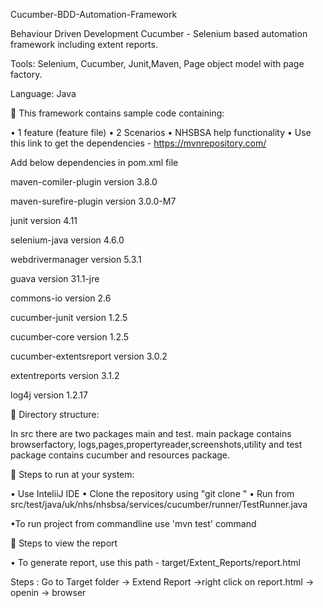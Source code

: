 Cucumber-BDD-Automation-Framework

Behaviour Driven Development Cucumber - Selenium based automation framework including extent reports.

Tools: Selenium, Cucumber, Junit,Maven, Page object model with page factory.

Language: Java

 This framework contains sample code containing:

• 1 feature (feature file) • 2 Scenarios • NHSBSA help functionality • Use this link to get the dependencies - https://mvnrepository.com/

Add below dependencies in pom.xml file

maven-comiler-plugin version 3.8.0

maven-surefire-plugin version 3.0.0-M7

junit version 4.11

selenium-java version 4.6.0

webdrivermanager version 5.3.1

guava version 31.1-jre

commons-io version 2.6

cucumber-junit version 1.2.5

cucumber-core version 1.2.5

cucumber-extentsreport version 3.0.2

extentreports version 3.1.2

log4j version 1.2.17

 Directory structure:

In src there are two packages main and test. main package contains browserfactory, logs,pages,propertyreader,screenshots,utility and test package contains cucumber and resources package.

 Steps to run at your system:

• Use InteliiJ IDE • Clone the repository using "git clone " • Run from src/test/java/uk/nhs/nhsbsa/services/cucumber/runner/TestRunner.java

•To run project from commandline use 'mvn test' command

 Steps to view the report

• To generate report, use this path - target/Extent_Reports/report.html

Steps : Go to Target folder -> Extend Report ->right click on report.html -> openin -> browser
